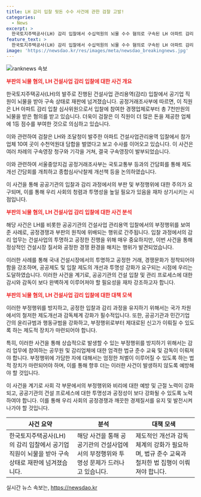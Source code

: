 ```yaml
---
title: LH 감리 입찰 뒷돈 수수 사건에 관한 검찰 고발!
categories:
  - News
excerpt: >
  한국토지주택공사(LH) 감리 입찰에서 수십억원의 뇌물 수수 혐의로 구속된 LH 아파트 감리 심사위원 이모씨. 이모씨는 경쟁업체로부터 7천만원의 뒷돈을 받은 혐의가 있으며, 검찰은 불공정 심사를 한 인원에 대한 수사를 진행 중임. 서울중앙지검은 국토부와 간담회를 통해 종합심사낙찰제 개선책을 논의하고 있다. CBS노컷뉴스는 제보를 기다리며 비리와 불공정 사건을 적극 보도하고 있다. (문단 150자 이내)
feature_text: >
  한국토지주택공사(LH) 감리 입찰에서 수십억원의 뇌물 수수 혐의로 구속된 LH 아파트 감리 심사위원 이모씨. 이모씨는 경쟁업체로부터 7천만원의 뒷돈을 받은 혐의가 있으며, 검찰은 불공정 심사를 한 인원에 대한 수사를 진행 중임. 서울중앙지검은 국토부와 간담회를 통해 종합심사낙찰제 개선책을 논의하고 있다. CBS노컷뉴스는 제보를 기다리며 비리와 불공정 사건을 적극 보도하고 있다. (문단 150자 이내)
image: 'https://newsdao.kr/res/images/meta/newsdao_breakingnews.jpg'
---
```


<p><img src="https://newsdao.kr/res/images/meta/newsdao_breakingnews.jpg" alt="ranknews 속보" /></p>

<p><b><span style="color: #ee2323;">부판의 뇌물 혐의, LH 건설사업 감리 입찰에 대한 사건 개요</span></b></p>

<p>한국토지주택공사(LH)의 발주로 진행된 건설사업 관리용역(감리) 입찰에서 공기업 직원이 뇌물을 받아 구속 상태로 재판에 넘겨졌습니다. 공정거래조사부에 따르면, 이 직원은 LH 아파트 감리 입찰 심사위원으로서 입찰에 참여한 경쟁업체로부터 총 7천만원의 뇌물을 받은 혐의를 받고 있습니다. 더욱이 검찰은 이 직원이 더 많은 돈을 제공한 업체에 1등 점수를 부여한 것으로 의심하고 있습니다.</p>

<p>이와 관련하여 검찰은 LH와 조달청이 발주한 아파트 건설사업관리용역 입찰에서 참가업체 10여 곳이 수천억원대 담합을 벌였다고 보고 수사를 이어오고 있습니다. 이 사건은 여러 차례의 구속영장 청구와 기각을 거쳐, 결국 구속영장이 발부되었습니다.</p>

<p>이와 관련하여 서울중앙지검 공정거래조사부는 국토교통부 등과의 간담회를 통해 제도개선 간담회를 개최하고 종합심사낙찰제 개선책 등을 논의하였습니다.</p>

<p>이 사건을 통해 공공기관의 입찰과 감리 과정에서의 부판 및 부정행위에 대한 주의가 요구되며, 이를 통해 우리 사회의 청렴과 투명성을 높일 필요가 있음을 재차 상기시키는 시점입니다.</p>

<p data-ke-size="size16"></p>

<p><b><span style="color: #ee2323;">부판의 뇌물 혐의, LH 건설사업 감리 입찰에 대한 사건 분석</span></b></p>

<p>해당 사건은 LH를 비롯한 공공기관의 건설사업 관리용역 입찰에서의 부정행위를 보여준 사례로, 공정경쟁과 부판의 원칙에 위배되는 행위로 간주됩니다. 입찰 과정에서의 감리 업무는 건설사업의 투명하고 공정한 진행을 위해 매우 중요하지만, 이번 사건을 통해 정상적인 건설시장 질서와 공정한 경쟁 환경을 해치는 행위가 발견되었습니다.</p>

<p>이러한 사례를 통해 국내 건설시장에서의 투명하고 공정한 거래, 경쟁문화가 정착되어야 함을 강조하며, 공공제도 및 입찰 제도의 개선과 투명성 강화가 요구되는 시점에 우리는 도달하였습니다. 이러한 사건을 계기로, 공공기관의 건설 입찰 및 관리 프로세스에 대한 감시와 감독이 보다 완벽하게 이루어져야 할 필요성을 재차 강조하고자 합니다.</p>

<p data-ke-size="size16"></p>

<p><b><span style="color: #ee2323;">부판의 뇌물 혐의, LH 건설사업 감리 입찰에 대한 대책 모색</span></b></p>

<p>이러한 부정행위를 방지하고, 공정한 입찰과 감리 과정을 유지하기 위해서는 국가 차원에서의 철저한 제도개선과 감독체계 강화가 필수적입니다. 또한, 공공기관과 민간기업 간의 윤리규범과 행동규범을 강화하고, 부정행위로부터 제대로된 신고가 이뤄질 수 있도록 하는 제도적 장치가 마련되어야 합니다.</p>

<p>특히, 이러한 사건을 통해 상습적으로 발생할 수 있는 부정행위를 방지하기 위해서는 감리 업무에 참여하는 공무원 및 감리업체에 대한 엄격한 법규 준수 교육 및 감독이 이뤄져야 합니다. 부정행위에 가담한 자에 대해서는 엄정한 처벌이 이루어질 수 있도록 하는 법적 장치가 마련되어야 하며, 이를 통해 향후 더는 이러한 사건이 발생하지 않도록 예방해야 할 것입니다.</p>

<p>이 사건을 계기로 사회 각 부문에서의 부정행위와 비리에 대한 예방 및 근절 노력이 강화되고, 공공기관의 건설 프로세스에 대한 투명성과 공정성이 보다 강화될 수 있도록 노력하여야 합니다. 이를 통해 우리 사회의 공정경쟁과 깨끗한 경제질서를 유지 및 발전시켜 나가야 할 것입니다.</p>

<p data-ke-size="size16"></p>

<table>
  <thead>
    <tr>
      <th><b>사건 요약</b></th>
      <th><b>분석</b></th>
      <th><b>대책 모색</b></th>
    </tr>
  </thead>
  <tbody>
    <tr>
      <td>한국토지주택공사(LH)의 감리 입찰에서 공기업 직원이 뇌물을 받아 구속 상태로 재판에 넘겨졌습니다.</td>
      <td>해당 사건을 통해 공공기관의 건설사업에서의 부정행위와 투명성 문제가 드러나고 있습니다.</td>
      <td>제도적인 개선과 감독체계의 강화가 필요하며, 법규 준수 교육과 철저한 법 집행이 이뤄져야 합니다.</td>
    </tr>
  </tbody>
</table>

<p data-ke-size="size16"></p>
실시간 뉴스 속보는, <a href="https://newsdao.kr" rel="dofollow">https://newsdao.kr</a>


